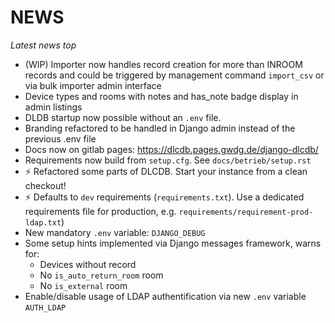 # NEWS

*Latest news top*

* (WIP) Importer now handles record creation for more than INROOM records and could be triggered by management command `import_csv` or via bulk importer admin interface
* Device types and rooms with notes and has_note badge display in admin listings
* DLDB startup now possible without an `.env` file.
* Branding refactored to be handled in Django admin instead of the previous .env file
* Docs now on gitlab pages: https://dlcdb.pages.gwdg.de/django-dlcdb/
* Requirements now build from `setup.cfg`. See `docs/betrieb/setup.rst`
* ⚡ Refactored some parts of DLCDB. Start your instance from a clean checkout!
* ⚡ Defaults to `dev` requirements (`requirements.txt`). Use a dedicated requirements file for production, e.g. `requirements/requirement-prod-ldap.txt`)
* New mandatory `.env` variable: `DJANGO_DEBUG`
* Some setup hints implemented via Django messages framework, warns for:
  * Devices without record
  * No `is_auto_return_room` room
  * No  `is_external` room
* Enable/disable usage of LDAP authentification via new `.env` variable `AUTH_LDAP`
